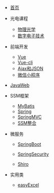 - [首页]()

- 光电课程
  
  - [物理光学](blog/物理光学.md)
  - [数字电子技术](blog/数电.md)
  
- 前端开发
  - [Vue](blog/Vue.md)
  - [Vue-cli](blog/Vue-cli.md)
  - [Ajax和JSON](blog/Ajax和JSON.md)
  - [微信小程序](blog/小程序开发.md)

- [JavaWeb](blog/javaweb.md)

- SSM框架
  
  - [MyBatis](blog/mybatis.md)
  - [Spring](blog/Spring.md)
  - [SpringMVC](blog/SpringMVC.md)
  - [SSM整合](blog/SSM.md)

- 微服务
  
  - [SpringBoot](blog/SpringBoot.md)
  - [SpringSecurity](blog/SpringSecurity.md)
  
  - [Shiro](blog/Shiro.md)


- 实用类
  
  - [easyExcel](blog/POI和easyExcel.md)
  





  

